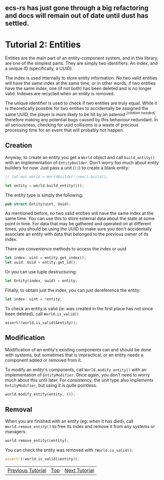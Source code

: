 ## ecs-rs has just gone through a big refactoring and docs will remain out of date until dust has settled.

Tutorial 2: Entities
====================
Entities are the main part of an entity-component system, and in this
library, are one of the simplest parts. They are simply two identifiers:
An index, and a unique ID (specifically, a UUID).

The index is used internally to store entity information.
No two valid entities will have the same index at the same time, or in other
words, if two entities have the same index, one (if not both) has been
deleted and is no longer valid.
Indexes are recycled when an entity is removed.

The unique identifier is used to check if two entities are truly equal.
While it is theoretically possible for two entities to accidentally be
assigned the same UUID, the player is more likely to be hit by an asteroid
<sup>_[citation needed]_</sup>, therefore making any potential bugs caused by
this behaviour redundant.
In all seriousness, checking for uuid collisions is a
waste of precious processing time for an event that will probably not happen.

## Creation

Anyway, to create an entity you get a `World` object and call
`build_entity()` with an implementation of `EntityBuilder`. Don't worry too
much about entity builders for now. Just pass a unit (`()`) to create a blank
entity:
```rust
// let mut world = WorldBuilder::new().build();

let entity = world.build_entity(());
```
The entity type is simply the following:
```rust
pub struct Entity(uint, Uuid);
```
As mentioned before, no two valid entities will have the same index at the
same time. You can use this to store external data about the state at some
point in time. For data that may be gathered and operated on at different
times, you should be using the UUID to make sure you don't accidentally
associate an entity with data that belonged to the previous owner of its
index.

There are convenience methods to access the index or uuid
```rust
let index: uint = entity.get_index();
let uuid: Uuid = entity.get_id();
```
Or you can use tuple destructuring:
```rust
let Entity(index, uuid) = entity;
```
Finally, to obtain just the index, you can just dereference the entity:
```rust
let index: uint = *entity;
```
To check an entity is valid (ie: was created in the first place has not since
been deleted), call `World.is_valid()`
```
assert!(world.is_valid(&entity));
```

## Modification

Modification of an entity's existing components can and should be done with
systems, but sometimes that is impractical, or an entity needs a component
added or removed from it.

To modify an entity's components, call `World.modify_entity()` with
an implementation of `EntityModifier`. Once again, you don't need to worry
much about this until later. For consistency, the unit type also implements
`EntityModifier`, but using it is quite pointless.
```rust
world.modify_entity(entity, ());
```

## Removal

When you are finished with an entity (eg: when it has died), call
`World.remove_entity()` to free its index and remove it from any systems or
managers.
```rust
world.remove_entity(&entity);
```
You can check the entity was removed with `!World.is_valid()`:
```rust
assert!(!world.is_valid(&entity));
```

<table style="width:100%">
<tr>
<td style="text-align:left"><a href="tutorial1.md">Previous Tutorial</a></td>
<td style="text-align:center"><a href="tutorials.md">Top</a></td>
<td style="text-align:right"><a href="tutorial3.md">Next Tutorial</a></td>
</tr>
</table>
